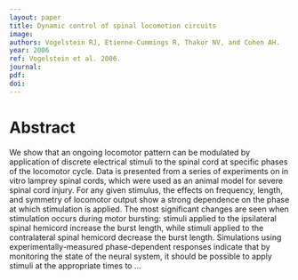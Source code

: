 ```yaml
---
layout: paper
title: Dynamic control of spinal locomotion circuits
image:
authors: Vogelstein RJ, Etienne-Cummings R, Thakor NV, and Cohen AH.
year: 2006
ref: Vogelstein et al. 2006.
journal:
pdf:
doi:
---
```


# Abstract
We show that an ongoing locomotor pattern can be modulated by application of discrete electrical stimuli to the spinal cord at specific phases of the locomotor cycle. Data is presented from a series of experiments on in vitro lamprey spinal cords, which were used as an animal model for severe spinal cord injury. For any given stimulus, the effects on frequency, length, and symmetry of locomotor output show a strong dependence on the phase at which stimulation is applied. The most significant changes are seen when stimulation occurs during motor bursting: stimuli applied to the ipsilateral spinal hemicord increase the burst length, while stimuli applied to the contralateral spinal hemicord decrease the burst length. Simulations using experimentally-measured phase-dependent responses indicate that by monitoring the state of the neural system, it should be possible to apply stimuli at the appropriate times to …
